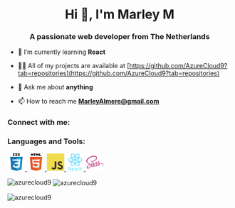 <h1 align="center">Hi 👋, I'm Marley M</h1>
<h3 align="center">A passionate web developer from The Netherlands</h3>

- 🌱 I’m currently learning **React**

- 👨‍💻 All of my projects are available at [https://github.com/AzureCloud9?tab=repositories](https://github.com/AzureCloud9?tab=repositories)

- 💬 Ask me about **anything**

- 📫 How to reach me **MarleyAlmere@gmail.com**

<h3 align="left">Connect with me:</h3>
<p align="left">
</p>

<h3 align="left">Languages and Tools:</h3>
<p align="left"> <a href="https://www.w3schools.com/css/" target="_blank" rel="noreferrer"> <img src="https://raw.githubusercontent.com/devicons/devicon/master/icons/css3/css3-original-wordmark.svg" alt="css3" width="40" height="40"/> </a> <a href="https://www.w3.org/html/" target="_blank" rel="noreferrer"> <img src="https://raw.githubusercontent.com/devicons/devicon/master/icons/html5/html5-original-wordmark.svg" alt="html5" width="40" height="40"/> </a> <a href="https://developer.mozilla.org/en-US/docs/Web/JavaScript" target="_blank" rel="noreferrer"> <img src="https://raw.githubusercontent.com/devicons/devicon/master/icons/javascript/javascript-original.svg" alt="javascript" width="40" height="40"/> </a> <a href="https://reactjs.org/" target="_blank" rel="noreferrer"> <img src="https://raw.githubusercontent.com/devicons/devicon/master/icons/react/react-original-wordmark.svg" alt="react" width="40" height="40"/> </a> <a href="https://sass-lang.com" target="_blank" rel="noreferrer"> <img src="https://raw.githubusercontent.com/devicons/devicon/master/icons/sass/sass-original.svg" alt="sass" width="40" height="40"/> </a> </p>

<p><img align="left" src="https://github-readme-stats.vercel.app/api/top-langs?username=azurecloud9&show_icons=true&locale=en&layout=compact" alt="azurecloud9" /></p>

<p>&nbsp;<img align="center" src="https://github-readme-stats.vercel.app/api?username=azurecloud9&show_icons=true&locale=en" alt="azurecloud9" /></p>

<p><img align="center" src="https://github-readme-streak-stats.herokuapp.com/?user=azurecloud9&" alt="azurecloud9" /></p>
